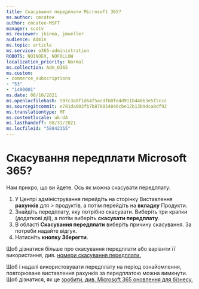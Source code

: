 ```yaml
---
title: Скасування передплати Microsoft 365?
ms.author: cmcatee
author: cmcatee-MSFT
manager: scotv
ms.reviewer: jkinma, jmueller
audience: Admin
ms.topic: article
ms.service: o365-administration
ROBOTS: NOINDEX, NOFOLLOW
localization_priority: Normal
ms.collection: Adm_O365
ms.custom:
- commerce_subscriptions
- "53"
- "1400001"
ms.date: 08/10/2021
ms.openlocfilehash: 597c3a8f1d64f5ecdf60fe4d911b44863e5f2ccc
ms.sourcegitcommit: e781da003fb7b878854846cbe12b13b9dca8df92
ms.translationtype: MT
ms.contentlocale: uk-UA
ms.lasthandoff: 08/31/2021
ms.locfileid: "58842355"
---
```

# <a name="canceling-your-microsoft-365-subscription"></a>Скасування передплати Microsoft 365?

Нам прикро, що ви йдете. Ось як можна скасувати передплату:

1. У Центрі адміністрування перейдіть на сторінку Виставлення **рахунків** для  >  **[](https://go.microsoft.com/fwlink/p/?linkid=842054)** продуктів, а потім перейдіть на **вкладку** Продукти.
2. Знайдіть передплату, яку потрібно скасувати. Виберіть три крапки (додаткові дії), а потім виберіть **скасувати передплату**.
3. В області **Скасування передплати** виберіть причину скасування. За потреби надайте відгук.
4. Натисніть **кнопку Зберегти**.

Щоб дізнатися більше про скасування передплати або варіанти її використання, див. [номери скасування передплати.](https://docs.microsoft.com/microsoft-365/commerce/subscriptions/cancel-your-subscription)

Щоб і надалі використовувати передплату на період ознайомлення, повторюване виставлення рахунків за передплатою можна вимкнути. Щоб дізнатися, як це [зробити, див. Microsoft 365 оновлення для бізнесу.](https://docs.microsoft.com/microsoft-365/commerce/subscriptions/renew-your-subscription)